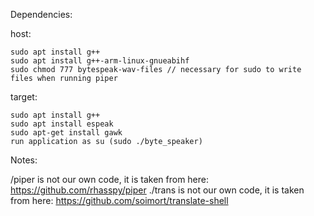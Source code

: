 Dependencies:

host:

    sudo apt install g++
    sudo apt install g++-arm-linux-gnueabihf
    sudo chmod 777 bytespeak-wav-files // necessary for sudo to write files when running piper

target:

    sudo apt install g++
    sudo apt install espeak
    sudo apt-get install gawk
    run application as su (sudo ./byte_speaker)

Notes:

/piper is not our own code, it is taken from here: https://github.com/rhasspy/piper
./trans is not our own code, it is taken from here: https://github.com/soimort/translate-shell

